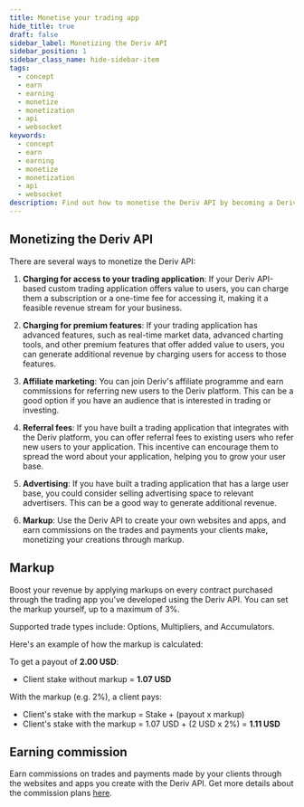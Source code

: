 ```yaml
---
title: Monetise your trading app
hide_title: true
draft: false
sidebar_label: Monetizing the Deriv API
sidebar_position: 1
sidebar_class_name: hide-sidebar-item
tags:
  - concept
  - earn
  - earning
  - monetize
  - monetization
  - api
  - websocket
keywords:
  - concept
  - earn
  - earning
  - monetize
  - monetization
  - api
  - websocket
description: Find out how to monetise the Deriv API by becoming a Deriv affiliate, advertising on your trading app, or offering premium features.
---
```


## Monetizing the Deriv API

There are several ways to monetize the Deriv API:

1. **Charging for access to your trading application**: If your Deriv API-based custom trading application offers value to users, you can charge them a subscription or a one-time fee for accessing it, making it a feasible revenue stream for your business.

2. **Charging for premium features**: If your trading application has advanced features, such as real-time market data, advanced charting tools, and other premium features that offer added value to users, you can generate additional revenue by charging users for access to those features.

3. **Affiliate marketing**: You can join Deriv's affiliate programme and earn commissions for referring new users to the Deriv platform. This can be a good option if you have an audience that is interested in trading or investing.

4. **Referral fees**: If you have built a trading application that integrates with the Deriv platform, you can offer referral fees to existing users who refer new users to your application. This incentive can encourage them to spread the word about your application, helping you to grow your user base.

5. **Advertising**: If you have built a trading application that has a large user base, you could consider selling advertising space to relevant advertisers. This can be a good way to generate additional revenue.

6. **Markup**: Use the Deriv API to create your own websites and apps, and earn commissions on the trades and payments your clients make, monetizing your creations through markup.

## Markup

Boost your revenue by applying markups on every contract purchased through the trading app you've developed using the Deriv API. You can set the markup yourself, up to a maximum of 3%.

Supported trade types include: Options, Multipliers, and Accumulators.

Here's an example of how the markup is calculated:

To get a payout of **2.00 USD**:

- Client stake without markup = **1.07 USD**

With the markup (e.g. 2%), a client pays:

- Client's stake with the markup = Stake + (payout x markup)
- Client's stake with the markup = 1.07 USD + (2 USD x 2%) = **1.11 USD**

## Earning commission

Earn commissions on trades and payments made by your clients through the websites and apps you create with the Deriv API. Get more details about the commission plans [here](https://www.deriv.com/partners/affiliate-ib).
